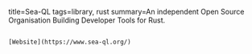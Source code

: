 title=Sea-QL
tags=library, rust
summary=An independent Open Source Organisation Building Developer Tools for Rust.
~~~~~~

[Website](https://www.sea-ql.org/) 
